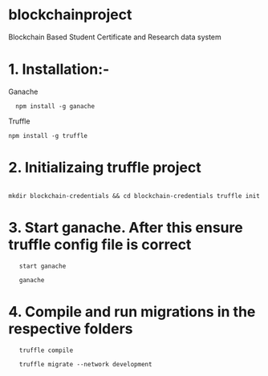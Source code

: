 # blockchainproject
Blockchain Based Student Certificate and Research data system

# 1. Installation:-

  Ganache

   
      npm install -g ganache
    

  Truffle
  
    
    npm install -g truffle
  


# 2. Initializaing truffle project

   ```

   mkdir blockchain-credentials && cd blockchain-credentials truffle init
   ```


# 3. Start ganache. After this ensure truffle config file is correct

```
   start ganache
```

```
   ganache
```

   


# 4. Compile and run migrations in the respective folders

       truffle compile

       truffle migrate --network development

   



    
